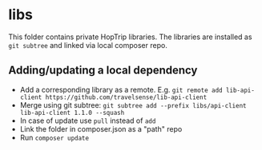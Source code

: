  # libs
 This folder contains private HopTrip libraries. The libraries are
 installed as `git subtree` and linked via local composer repo.
 
 ## Adding/updating a local dependency
 * Add a corresponding library as a remote. E.g. `git remote add lib-api-client https://github.com/travelsense/lib-api-client`
 * Merge using git subtree: `git subtree add --prefix libs/api-client lib-api-client 1.1.0 --squash`
 * In case of update use `pull` instead of `add`
 * Link the folder in composer.json as a "path" repo
 * Run `composer update`